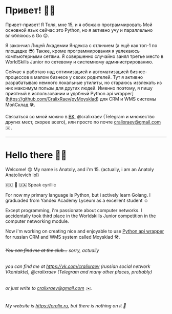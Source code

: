 # Привет! 👋🏼

Привет-привет! Я Толя, мне 15, и я обожаю программировать
Мой основной язык сейчас это Python, но я активно учу и параллельно влюбляюсь в Go 😍.

Я закончил Лицей Академии Яндекса с отличием (а ещё как топ-1 по площадке 😎)
Также, кроме программирования я увлекаюсь компьютерными сетями. Я совершенно случайно занял третье место в WorldSkills Junior по сетевому и системному администрированию.

Сейчас я работаю над оптимизацией и автоматизацией бизнес-процессов в малом бизнесе у своих родителей.
Тут я активно разрабатываю немного локальные утилиты, но стараюсь извлекать из них максимум пользы для других людей. Именно поэтому, я пишу приятный в использовании и удобный Python api wrapper](https://github.com/CralixRaev/pyMoysklad) для CRM и WMS системы МойСклад 🛠. 

Связаться со мной можно в [ВК](https://vk.com/cralixraev), @cralixraev (Telegram и множество других мест, скорее всего), или просто по почте cralixraev@gmail.com ✉️. 

------------

# Hello there 👋🏼

Welcome! 🙃
My name is Anatoly, and i'm 15. (actually, i am an Anatoly Anatolievich lol)

🇷🇺 🤝 🇺🇦 Speak cyrillic

For now my primary language is Python, but i actively learn Golang.
I graduaded from Yandex Academy Lyceum as a excellent student ☺️

Except programming, i'm passionate about computer networks. 
I accidentally took third place in the Worldskills Junior competition in the computer networking module.

Now i'm working on creating nice and enjoyable to use [Python api wrapper](https://github.com/CralixRaev/pyMoysklad) for russian CRM and WMS system called Moysklad 🛠. 
###### ~~You can find me at the club...~~ sorry, actually
###### you can find me at https://vk.com/cralixraev (russian social network Vkontakte), @cralixraev (Telegram and many other places, probably)
###### or just write to cralixraev@gmail.com ✉️.
###### My website is https://cralix.ru, but there is nothing on it 🥲
